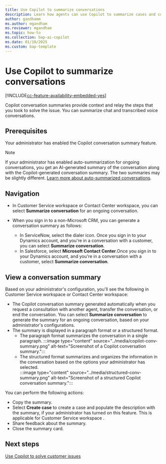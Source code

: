 ```yaml
---
title: Use Copilot to summarize conversations
description: Learn how agents can use Copilot to summarize cases and conversations in Customer Service workspace.
author: gandhamm 
ms.author: mgandham 
ms.reviewer: mgandham
ms.topic: how-to 
ms.collection: bap-ai-copilot
ms.date: 01/10/2025
ms.custom: bap-template 
---
```



# Use Copilot to summarize conversations

[!INCLUDE[cc-feature-availability-embedded-yes](../../includes/cc-feature-availability-embedded-yes.md)]

Copilot conversation summaries provide context and relay the steps that you took to solve the issue. You can summarize chat and transcribed voice conversations.

## Prerequisites

Your administrator has enabled the Copilot conversation summary feature.

> [!NOTE]
> If your administrator has enabled auto-summarization for ongoing conversations, you get an AI-generated summary of the conversation along with the Copilot-generated conversation summary. The two summaries may be slightly different. [Learn more about auto-summarized conversations](cs-ai-generated-summary.md).

## Navigation

- In Customer Service workspace or Contact Center workspace, you can select **Summarize conversation** for an ongoing conversation.
 
- When you sign in to a non-Microsoft CRM, you can generate a conversation summary as follows:

  - In ServiceNow, select the dialer icon. Once you sign in to your Dynamics account, and you're in a conversation with a customer, you can select **Summarize conversation**.
  - In Salesforce, select **Microsoft Contact Center**.Once you sign in to your Dynamics account, and you're in a conversation with a customer, select **Summarize conversation**.

## View a conversation summary

Based on your administrator's configuration, you'll see the following in Customer Service workspace or Contact Center workspace:

- The Copilot conversation summary generated automatically when you request a consultation with another agent, transfer the conversation, or end the conversation. You can select **Summarize conversation** to generate the summary for an ongoing conversation, based on your administrator's configurations.
- The summary is displayed in a paragraph format or a structured format.
  - The paragraph format summarizes the conversation in a single paragraph.
     :::image type="content" source="../media/copilot-conv-summary.png" alt-text="Screenshot of a Copilot conversation summary.":::
  - The structured format summarizes and organizes the information in the conversation based on the options your administrator has selected. <br>
     :::image type="content" source="../media/structured-conv-summary.png" alt-text="Screenshot of a structured Copilot conversation summary.":::

You can perform the following actions:

- Copy the summary.
- Select **Create case** to create a case and populate the description with the summary, if your administrator has turned on this feature. This is applicable for Customer Service workspace .
- Share feedback about the summary.
- Close the summary card.

## Next steps

[Use Copilot to solve customer issues](use-copilot-features.md)

